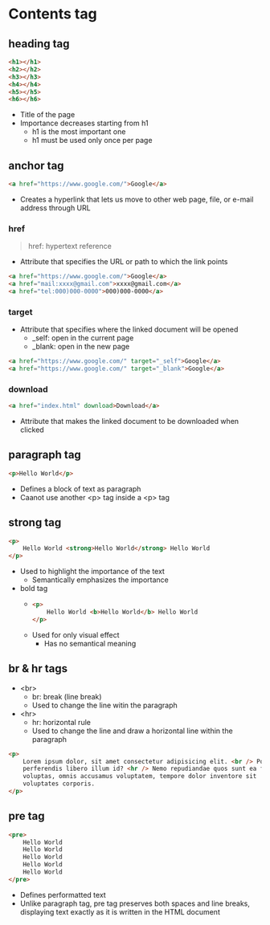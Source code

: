 # Contents tag

## heading tag

```HTML
<h1></h1>
<h2></h2>
<h3></h3>
<h4></h4>
<h5></h5>
<h6></h6>
```

- Title of the page
- Importance decreases starting from h1
  - h1 is the most important one
  - h1 must be used only once per page

## anchor tag

```HTML
<a href="https://www.google.com/">Google</a>
```

- Creates a hyperlink that lets us move to other web page, file, or e-mail address through URL

### href

> href: hypertext reference

- Attribute that specifies the URL or path to which the link points

```HTML
<a href="https://www.google.com/">Google</a>
<a href="mail:xxxx@gmail.com">xxxx@gmail.com</a>
<a href="tel:000)000-0000">000)000-0000</a>
```

### target

- Attribute that specifies where the linked document will be opened
  - \_self: open in the current page
  - \_blank: open in the new page

```HTML
<a href="https://www.google.com/" target="_self">Google</a>
<a href="https://www.google.com/" target="_blank">Google</a>
```

### download

```HTML
<a href="index.html" download>Download</a>
```

- Attribute that makes the linked document to be downloaded when clicked

## paragraph tag

```HTML
<p>Hello World</p>
```

- Defines a block of text as paragraph
- Caanot use another \<p> tag inside a \<p> tag

## strong tag

```HTML
<p>
    Hello World <strong>Hello World</strong> Hello World
</p>
```

- Used to highlight the importance of the text
  - Semantically emphasizes the importance
- bold tag
  - ```HTML
    <p>
        Hello World <b>Hello World</b> Hello World
    </p>
    ```
  - Used for only visual effect
    - Has no semantical meaning

## br & hr tags

- \<br>
  - br: break (line break)
  - Used to change the line witin the paragraph
- \<hr>
  - hr: horizontal rule
  - Used to change the line and draw a horizontal line within the paragraph

```HTML
<p>
    Lorem ipsum dolor, sit amet consectetur adipisicing elit. <br /> Possimus
    perferendis libero illum id? <hr /> Nemo repudiandae quos sunt ea fugiat suscipit
    voluptas, omnis accusamus voluptatem, tempore dolor inventore sit
    voluptates corporis.
</p>
```

## pre tag

```HTML
<pre>
    Hello World
    Hello World
    Hello World
    Hello World
    Hello World
</pre>
```

- Defines performatted text
- Unlike paragraph tag, pre tag preserves both spaces and line breaks, displaying text exactly as it is written in the HTML document
